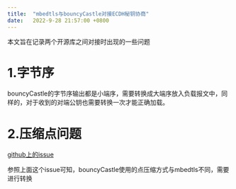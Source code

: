 ```yaml
---
title:  "mbedtls与bouncyCastle对接ECDH秘钥协商"
date:   2022-9-28 21:57:00 +0800
---
```

本文旨在记录两个开源库之间对接时出现的一些问题
# 1.字节序

bouncyCastle的字节序输出都是小端序，需要转换成大端序放入负载报文中，同样的，对于收到的对端公钥也需要转换一次才能正确加载。

# 2.压缩点问题

[github上的issue](https://github.com/bcgit/bc-java/issues/251)

参照上面这个issue可知，bouncyCastle使用的点压缩方式与mbedtls不同，需要进行转换